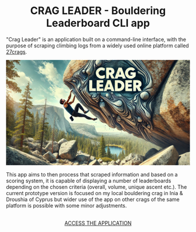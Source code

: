 <h1 align="center">CRAG LEADER - Bouldering Leaderboard CLI app</h1>

"Crag Leader" is an application built on a command-line interface, with the purpose of scraping climbing logs from a widely used online platform called [27crags](https://27crags.com/crags/inia-droushia/).

![bouldering-image](documentation/images/ai-boulder-art.webp)
<br/>

This app aims to then process that scraped information and based on a scoring system, it is capable of displaying a number of leaderboards depending on the chosen criteria (overall, volume, unique ascent etc.). The current prototype version is focused on my local bouldering crag in Inia & Droushia of Cyprus but wider use of the app on other crags of the same platform is possible with some minor adjustments.

<br/>

<div style="text-align:center">
<a href="https://crag-leader-a9343167f108.herokuapp.com/">ACCESS THE APPLICATION<a/><div/>